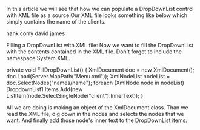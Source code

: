 
In this article we will see that how we can populate a DropDownList control with XML file as a source.Our XML file looks something like below which simply contains the name of the clients.

<?xml version="1.0" encoding="utf-8" ?>
<names>
 <name>
   <client>hank</client>
 </name>
 <name>
   <client>corry</client>
 </name>
 <name>
   <client>david</client>
 </name>
 <name>
   <client>james</client>
 </name>
</names>

Filling a DropDownList with XML file: Now we want to fill the DropDownList with the contents contained in the XML file. Don't forget to include the namespace System.XML.

private void FillDropDownList()
    {
        XmlDocument doc = new XmlDocument();
        doc.Load(Server.MapPath("Menu.xml"));
        XmlNodeList nodeList = doc.SelectNodes("names/name");
        foreach (XmlNode node in nodeList)
            DropdownList1.Items.Add(new ListItem(node.SelectSingleNode("client").InnerText));
    }

All we are doing is making an object of the XmlDocument class. Than we read the XML file, dig down in the nodes and selects the nodes that we want. And finally add those node's inner text to the DropDownList items.
<!--stackedit_data:
eyJoaXN0b3J5IjpbLTE5NzQ1ODEwNDgsMTc1NDkwMTMzMCwxMD
k0MzI4Mzg5LC0zMzU2MjI4NjAsLTE3MzEyNDY2ODIsLTU0OTI1
NDgwMSwxOTQ1NTM3MTI3LC0xODk0MTk5NDMzLDUwMjA5NjIzMS
wtODM1NzcxMTkyLC01NTI5OTM0MjYsMTU1MzE2MDY4MCw2Njgx
OTAwNDksMTIwMzA0Njk0NiwxNDA3NTE3MzE1LC0zODQxMDUwMT
MsLTMxNTY0ODU4OCwtODAwNTYxOTMwLC0xNzI0MjMzMzc2LC0x
NTY1NzEzOTgzXX0=
-->